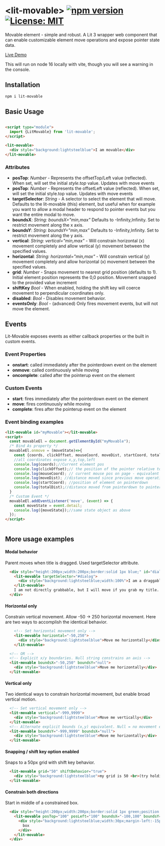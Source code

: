 # \<lit-movable> [![npm version](https://badge.fury.io/js/lit-movable.svg)](https://badge.fury.io/js/lit-movable) [![License: MIT](https://img.shields.io/badge/License-MIT-yellow.svg)](https://opensource.org/licenses/MIT)

Movable element - simple and robust. A Lit 3 wrapper web component that can enable customizable element move operations and expose pointer state data.

[Live Demo](http://thewebkid.com/modules/lit-movable)

This will run on node 16 locally with vite, though you will see a warning in the console.  

## Installation

```bash
npm i lit-movable
```

## Basic Usage

```html

<script type="module">
  import {LitMovable} from 'lit-movable';
</script>

<lit-movable>
  <div style="background:lightsteelblue">I am movable</div>
</lit-movable>
```


### Attributes
- **posTop**: _Number_ - Represents the offsetTop/Left value (reflected). When set, will set the initial _style.top_ value. Updates with move events
- **posTop**: _Number_ - Represents the offsetLeft value (reflected). When set, will set the initial style.top value. Updates with move events
- **targetSelector**: _String_ - A selector to select the element that will move. Defaults to the lit-movable (this) element, but useful when for example you want to allow a modal header to respond to pointer events but you want the entire modal to move.
- **boundsX**: _String: boundsX="min,max"_ Defaults to -Infinity,Infinity. Set to restrict movement along the x axis.
- **boundsY**: _String: boundsY="min,max"_ Defaults to -Infinity,Infinity. Set to restrict movement along the y axis.
- **vertical**: _String: vertical="min,max"_ - Will constrain horizontal (x) movement completely and allow vertical (y) movement between the specified values.
- **horizontal**: _String: horizontal="min,max"_ - Will constrain vertical (y) movement completely and allow horizontal (x) movement between the specified values.
- **grid**: _Number_ - Snaps movement to nearest grid position (defaults to 1). Initial element position represents the 0,0 position. Movement snapped to the provided value increment
- **shiftKey** _Bool_ - When enabled, holding the shift key will coerce movement to perpendicular coordinates only.
- **disabled**: _Bool_ - Disables movement behavior.
- **eventsOnly**: _Bool_ - (advanced) Only fires movement events, but will not move the element.


## Events 
Lit-Movable exposes events as either callback properties or the built in custom events.

### Event Properties
- **onstart**: called immediately after the pointerdown event on the element
- **onmove**: called continuously while moving
- **oncomplete**: called after the pointerup event on the element

### Custom Events
- **start**: fires immediately after the pointerdown event on the element
- **move**: fires continuously while moving
- **complete**: fires after the pointerup event on the element

### Event binding examples
```html
<lit-movable id="myMovable"></lit-movable>
<script>
  const movableEl = document.getElementById("myMovable");
  /* Bind As property */
  movableEl.onmove = (moveState)=>{
    const {coords, clickOffset, mouseCoord, moveDist, startCoord, totalDist} = moveState;
    //all coordinates expose x,y,top,left
    console.log(coords);//Current element pos  
    console.log(clickOffset);// the position of the pointer relative to the top/left of the element
    console.log(mouseCoord); // current mouse pos on page - equivalent of pageX/pageY on a mouse event
    console.log(moveDist); //distance moved since previous move operation
    console.log(startCoord); //position of element on pointerdown
    console.log(totalDist);//distance moved from pointerdown to pointerup
  }
  /* Custom Event */
  movableEl.addEventListener('move', (event) => {
    const moveState = event.detail;
    console.log({moveState});//same state object as above
  });
</script>
 
```

## More usage examples

#### Modal behavior
Parent moves when title is dragged. Used targetSelector attribute.
```html
  <div style="height:200px;width:200px;border:solid 1px blue;" id="dialog">
    <lit-movable targetSelector="#dialog">
      <div style="background:lightsteelblue;width:100%">I am a draggable title</div>
    </lit-movable>
    I am not directly grabbable, but I will move if you grab my title.
  </div>
```

#### Horizontal only
Constrain vertical movement. Allow -50 -> 250 horizontal movement. Here are two ways to accomplish the identical behavior.
```html
    <!-- Set horizontal movement only -->
    <lit-movable horizontal="-50,250">
      <div style="background:lightsteelblue">Move me horizontally</div>
    </lit-movable>

  <!-- OR -->
  <!-- Explicit x/y boundaries. Null string constrains an axis -->
  <lit-movable boundsX="-50,250" boundsY="null">
    <div style="background:lightsteelblue">Move me horizontally</div>
  </lit-movable>
```

#### Vertical only
Two identical ways to constrain horizontal movement, but enable broad vertical motion. 
```html
  <!-- Set vertical movement only -->
  <lit-movable vertical="-999,9999">
    <div style="background:lightsteelblue">Move me vertically</div>
  </lit-movable>
  <!-- Alternate explicit bounds (x,y) equivalent. Null = no movement enabled -->
  <lit-movable boundsY="-999,9999" boundsX="null">
    <div style="background:lightsteelblue">Move me horizontally</div>
  </lit-movable>
```

#### Snapping / shift key option enabled
Snaps to a 50px grid with shift key behavior.
```html
  <lit-movable grid="50" shiftBehavior="true">
    <div style="background:lightsteelblue">my grid is 50 <br>(try holding shift while dragging)</div>
  </lit-movable>
```

#### Constrain both directions
Start in middle of a constrained box.
```html
  <div style="height:200px;width:200px;border:solid 1px green;position:relative">
    <lit-movable posTop="100" posLeft="100" boundsX="-100,100" boundsY="-100,100">
      <div style="background:lightsteelblue;width:30px;margin-left:-15px;height:18px;margin-top:-9px">
        box
      </div>
    </lit-movable>
  </div>
```
